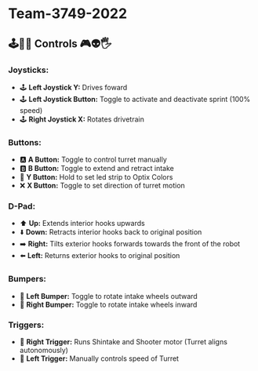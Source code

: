 # Team-3749-2022

## 🕹️👾🤖 Controls 🎮👽🖐️
### Joysticks:
 - 🕹️ **Left Joystick Y:** Drives foward
 - 🕹️ **Left Joystick Button:** Toggle to activate and deactivate sprint (100% speed)
 - 🕹️ **Right Joystick X:** Rotates drivetrain

### Buttons:
 - 🅰️ **A Button:** Toggle to control turret manually
 - 🅱️ **B Button:** Toggle to extend and retract intake
 - 🥔 **Y Button:** Hold to set led strip to Optix Colors
 - ❌ **X Button:** Toggle to set direction of turret motion 

### D-Pad:
 - ⬆️ **Up:** Extends interior hooks upwards
 - ⬇️ **Down:** Retracts interior hooks back to original position
 - ➡️ **Right:** Tilts exterior hooks forwards towards the front of the robot
 - ⬅️ **Left:** Returns exterior hooks to original position

### Bumpers:
 - 🤛 **Left Bumper:** Toggle to rotate intake wheels outward
 - 🤜 **Right Bumper:** Toggle to rotate intake wheels inward 

### Triggers:
 - 🔫 **Right Trigger:** Runs Shintake and Shooter motor (Turret aligns autonomously)
 - 🔫 **Left Trigger:** Manually controls speed of Turret

